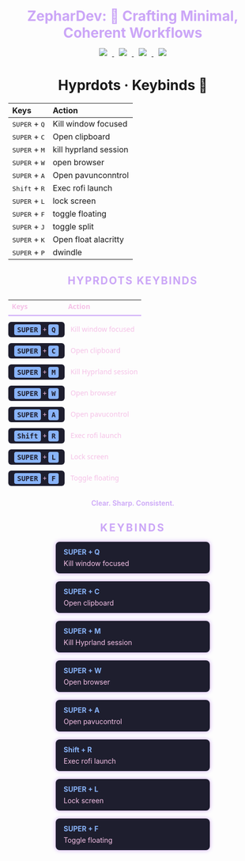 <h1 align="center" style="color:#cba6f7; margin-bottom:0.2em;">
  ZepharDev: 🍁 Crafting Minimal, Coherent Workflows
</h1>

<p align="center">
  <a href="https://github.com/ZepharDev/hyprdots/stargazers">
    <img src="https://img.shields.io/github/stars/ZepharDev/hyprdots?color=cba6f7&style=for-the-badge&label=Stars&labelColor=1e1e2e&logo=github&logoColor=white" style="margin: 0 10px;">
  </a>
  <a href="https://github.com/ZepharDev/hyprdots/network/members">
    <img src="https://img.shields.io/github/forks/ZepharDev/hyprdots?color=cba6f7&style=for-the-badge&label=Forks&labelColor=1e1e2e&logo=github&logoColor=white" style="margin: 0 10px;">
  </a> <a href="https://github.com/ZepharDev/hyprdots/commits">
    <img src="https://img.shields.io/github/commit-activity/y/ZepharDev/hyprdots?color=eba0ac&style=for-the-badge&label=Commits&labelColor=1e1e2e&logo=git&logoColor=white" style="margin: 0 10px;"> </a>  <a href="https://github.com/ZepharDev/hyprdots/commits">
    <img src="https://img.shields.io/github/last-commit/ZepharDev/hyprdots?color=f9e2af&style=for-the-badge&label=Last%20Commit&labelColor=1e1e2e&logo=github&logoColor=white" style="margin: 0 10px;">
  </a>
</p>
<h1 align="center">Hyprdots · Keybinds 🍁</h1>


| Keys                                                 | Action                          |
| :--------------------------------------------------- | :------------------------------ |
| <kbd>SUPER</kbd> + <kbd>Q</kbd>                       | Kill window focused            |
| <kbd>SUPER</kbd> + <kbd>C</kbd>                       | Open clipboard           |
| <kbd>SUPER</kbd> + <kbd>M</kbd>                 | kill hyprland session           |
| <kbd>SUPER</kbd> + <kbd>W</kbd>                      | open browser                    |
| <kbd>SUPER</kbd> + <kbd>A</kbd>                      | Open pavunconntrol                    |
| <kbd>Shift</kbd> + <kbd>R</kbd>                    | Exec rofi launch              |
| <kbd>SUPER</kbd> + <kbd>L</kbd>                      | lock screen                     |
| <kbd>SUPER</kbd> + <kbd>F</kbd>                      | toggle floating              |
| <kbd>SUPER</kbd> + <kbd>J</kbd>                      | toggle split                     |
| <kbd>SUPER</kbd> + <kbd>K</kbd>                      |  Open float alacritty         |
| <kbd>SUPER</kbd> + <kbd>P</kbd>                      | dwindle                   |

<h2 align="center" style="margin-bottom: 8px; color:#cba6f7; font-weight: 700; letter-spacing: 2px;">
  HYPRDOTS KEYBINDS
</h2>

<table align="center" style="border-collapse: separate; border-spacing: 0 12px; font-family: 'Segoe UI', Tahoma, Geneva, Verdana, sans-serif; font-size: 14px; color: #f5c2e7; max-width: 500px;">
  <thead>
    <tr>
      <th style="text-align: left; padding-bottom: 8px; border-bottom: 2px solid #cba6f7;">Keys</th>
      <th style="text-align: left; padding-bottom: 8px; border-bottom: 2px solid #cba6f7;">Action</th>
    </tr>
  </thead>
  <tbody>
    <tr>
      <td style="padding: 6px 12px; background-color: #1e1e2e; border-radius: 6px;">
        <kbd style="background:#89b4fa; color:#1e1e2e; padding: 3px 6px; border-radius:4px; font-weight:700;">SUPER</kbd> + <kbd style="background:#89b4fa; color:#1e1e2e; padding: 3px 6px; border-radius:4px; font-weight:700;">Q</kbd>
      </td>
      <td style="padding-left: 12px;">Kill window focused</td>
    </tr>
    <tr>
      <td style="padding: 6px 12px; background-color: #1e1e2e; border-radius: 6px;">
        <kbd style="background:#89b4fa; color:#1e1e2e; padding: 3px 6px; border-radius:4px; font-weight:700;">SUPER</kbd> + <kbd style="background:#89b4fa; color:#1e1e2e; padding: 3px 6px; border-radius:4px; font-weight:700;">C</kbd>
      </td>
      <td style="padding-left: 12px;">Open clipboard</td>
    </tr>
    <tr>
      <td style="padding: 6px 12px; background-color: #1e1e2e; border-radius: 6px;">
        <kbd style="background:#89b4fa; color:#1e1e2e; padding: 3px 6px; border-radius:4px; font-weight:700;">SUPER</kbd> + <kbd style="background:#89b4fa; color:#1e1e2e; padding: 3px 6px; border-radius:4px; font-weight:700;">M</kbd>
      </td>
      <td style="padding-left: 12px;">Kill Hyprland session</td>
    </tr>
    <tr>
      <td style="padding: 6px 12px; background-color: #1e1e2e; border-radius: 6px;">
        <kbd style="background:#89b4fa; color:#1e1e2e; padding: 3px 6px; border-radius:4px; font-weight:700;">SUPER</kbd> + <kbd style="background:#89b4fa; color:#1e1e2e; padding: 3px 6px; border-radius:4px; font-weight:700;">W</kbd>
      </td>
      <td style="padding-left: 12px;">Open browser</td>
    </tr>
    <tr>
      <td style="padding: 6px 12px; background-color: #1e1e2e; border-radius: 6px;">
        <kbd style="background:#89b4fa; color:#1e1e2e; padding: 3px 6px; border-radius:4px; font-weight:700;">SUPER</kbd> + <kbd style="background:#89b4fa; color:#1e1e2e; padding: 3px 6px; border-radius:4px; font-weight:700;">A</kbd>
      </td>
      <td style="padding-left: 12px;">Open pavucontrol</td>
    </tr>
    <tr>
      <td style="padding: 6px 12px; background-color: #1e1e2e; border-radius: 6px;">
        <kbd style="background:#89b4fa; color:#1e1e2e; padding: 3px 6px; border-radius:4px; font-weight:700;">Shift</kbd> + <kbd style="background:#89b4fa; color:#1e1e2e; padding: 3px 6px; border-radius:4px; font-weight:700;">R</kbd>
      </td>
      <td style="padding-left: 12px;">Exec rofi launch</td>
    </tr>
    <tr>
      <td style="padding: 6px 12px; background-color: #1e1e2e; border-radius: 6px;">
        <kbd style="background:#89b4fa; color:#1e1e2e; padding: 3px 6px; border-radius:4px; font-weight:700;">SUPER</kbd> + <kbd style="background:#89b4fa; color:#1e1e2e; padding: 3px 6px; border-radius:4px; font-weight:700;">L</kbd>
      </td>
      <td style="padding-left: 12px;">Lock screen</td>
    </tr>
    <tr>
      <td style="padding: 6px 12px; background-color: #1e1e2e; border-radius: 6px;">
        <kbd style="background:#89b4fa; color:#1e1e2e; padding: 3px 6px; border-radius:4px; font-weight:700;">SUPER</kbd> + <kbd style="background:#89b4fa; color:#1e1e2e; padding: 3px 6px; border-radius:4px; font-weight:700;">F</kbd>
      </td>
      <td style="padding-left: 12px;">Toggle floating</td>
    </tr>
  </tbody>
</table>

<p align="center" style="color:#cba6f7; font-weight: 600; margin-top: 14px;">
  Clear. Sharp. Consistent.
</p>

<h2 align="center" style="color:#cba6f7; font-weight: 700; letter-spacing: 3px; margin-bottom: 1rem;">
  KEYBINDS
</h2>

<div style="display: flex; flex-wrap: wrap; justify-content: center; gap: 16px; max-width: 600px; margin: auto;">

  <div style="background:#1e1e2e; border-radius: 8px; padding: 12px 16px; width: 280px; box-shadow: 0 0 8px #cba6f7;">
    <div style="font-weight: 700; color:#89b4fa; margin-bottom: 6px;">SUPER + Q</div>
    <div style="color:#f5c2e7;">Kill window focused</div>
  </div>

  <div style="background:#1e1e2e; border-radius: 8px; padding: 12px 16px; width: 280px; box-shadow: 0 0 8px #cba6f7;">
    <div style="font-weight: 700; color:#89b4fa; margin-bottom: 6px;">SUPER + C</div>
    <div style="color:#f5c2e7;">Open clipboard</div>
  </div>

  <div style="background:#1e1e2e; border-radius: 8px; padding: 12px 16px; width: 280px; box-shadow: 0 0 8px #cba6f7;">
    <div style="font-weight: 700; color:#89b4fa; margin-bottom: 6px;">SUPER + M</div>
    <div style="color:#f5c2e7;">Kill Hyprland session</div>
  </div>

  <div style="background:#1e1e2e; border-radius: 8px; padding: 12px 16px; width: 280px; box-shadow: 0 0 8px #cba6f7;">
    <div style="font-weight: 700; color:#89b4fa; margin-bottom: 6px;">SUPER + W</div>
    <div style="color:#f5c2e7;">Open browser</div>
  </div>

  <div style="background:#1e1e2e; border-radius: 8px; padding: 12px 16px; width: 280px; box-shadow: 0 0 8px #cba6f7;">
    <div style="font-weight: 700; color:#89b4fa; margin-bottom: 6px;">SUPER + A</div>
    <div style="color:#f5c2e7;">Open pavucontrol</div>
  </div>

  <div style="background:#1e1e2e; border-radius: 8px; padding: 12px 16px; width: 280px; box-shadow: 0 0 8px #cba6f7;">
    <div style="font-weight: 700; color:#89b4fa; margin-bottom: 6px;">Shift + R</div>
    <div style="color:#f5c2e7;">Exec rofi launch</div>
  </div>

  <div style="background:#1e1e2e; border-radius: 8px; padding: 12px 16px; width: 280px; box-shadow: 0 0 8px #cba6f7;">
    <div style="font-weight: 700; color:#89b4fa; margin-bottom: 6px;">SUPER + L</div>
    <div style="color:#f5c2e7;">Lock screen</div>
  </div>

  <div style="background:#1e1e2e; border-radius: 8px; padding: 12px 16px; width: 280px; box-shadow: 0 0 8px #cba6f7;">
    <div style="font-weight: 700; color:#89b4fa; margin-bottom: 6px;">SUPER + F</div>
    <div style="color:#f5c2e7;">Toggle floating</div>
  </div>

</div>